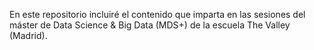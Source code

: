 En este repositorio incluiré el contenido que imparta en las sesiones del máster de Data Science & Big Data (MDS+) de la escuela The Valley (Madrid).
